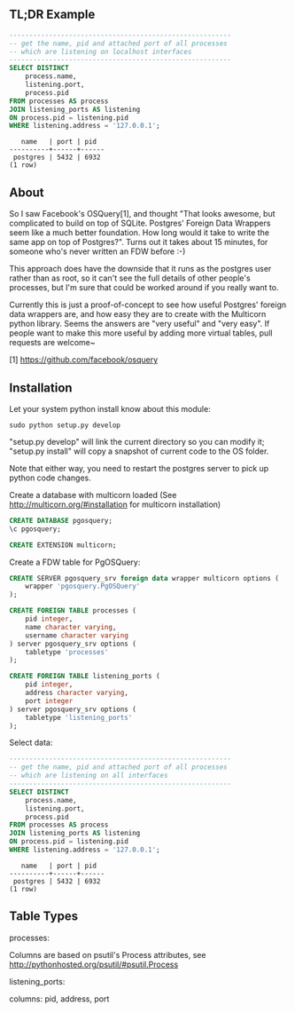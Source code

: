 TL;DR Example
-------------

```sql
--------------------------------------------------------
-- get the name, pid and attached port of all processes
-- which are listening on localhost interfaces
--------------------------------------------------------
SELECT DISTINCT
    process.name,
    listening.port,
    process.pid
FROM processes AS process
JOIN listening_ports AS listening
ON process.pid = listening.pid
WHERE listening.address = '127.0.0.1';
```

```
   name   | port | pid
----------+------+------
 postgres | 5432 | 6932
(1 row)

```


About
-----

So I saw Facebook's OSQuery[1], and thought "That looks awesome, but
complicated to build on top of SQLite. Postgres' Foreign Data Wrappers seem
like a much better foundation. How long would it take to write the same app
on top of Postgres?". Turns out it takes about 15 minutes, for someone who's
never written an FDW before :-)

This approach does have the downside that it runs as the postgres user rather
than as root, so it can't see the full details of other people's processes,
but I'm sure that could be worked around if you really want to.

Currently this is just a proof-of-concept to see how useful Postgres' foreign
data wrappers are, and how easy they are to create with the Multicorn python
library. Seems the answers are "very useful" and "very easy". If people want
to make this more useful by adding more virtual tables, pull requests are
welcome~

[1] https://github.com/facebook/osquery


Installation
------------

Let your system python install know about this module:
```
sudo python setup.py develop
```
"setup.py develop" will link the current directory so you can modify it; "setup.py install" will copy a snapshot of current code to the OS folder.

Note that either way, you need to restart the postgres server to pick up python code changes.


Create a database with multicorn loaded (See http://multicorn.org/#installation for multicorn installation)
```sql
CREATE DATABASE pgosquery;
\c pgosquery;

CREATE EXTENSION multicorn;
```

Create a FDW table for PgOSQuery:
```sql
CREATE SERVER pgosquery_srv foreign data wrapper multicorn options (
    wrapper 'pgosquery.PgOSQuery'
);

CREATE FOREIGN TABLE processes (
    pid integer,
    name character varying,
	username character varying
) server pgosquery_srv options (
    tabletype 'processes'
);

CREATE FOREIGN TABLE listening_ports (
    pid integer,
    address character varying,
	port integer
) server pgosquery_srv options (
    tabletype 'listening_ports'
);
```

Select data:
```sql
--------------------------------------------------------
-- get the name, pid and attached port of all processes
-- which are listening on all interfaces
--------------------------------------------------------
SELECT DISTINCT
    process.name,
    listening.port,
    process.pid
FROM processes AS process
JOIN listening_ports AS listening
ON process.pid = listening.pid
WHERE listening.address = '127.0.0.1';
```

```
   name   | port | pid
----------+------+------
 postgres | 5432 | 6932
(1 row)

```


Table Types
-----------

processes:

Columns are based on psutil's Process attributes, see http://pythonhosted.org/psutil/#psutil.Process


listening_ports:

columns: pid, address, port

